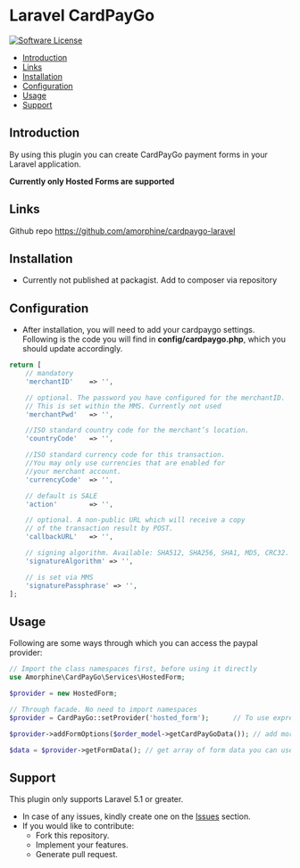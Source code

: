 # Laravel CardPayGo

[![Software License](https://img.shields.io/badge/license-MIT-brightgreen.svg?style=flat-square)](LICENSE.md)

- [Introduction](#introduction)
- [Links](#links)
- [Installation](#installation)
- [Configuration](#configuration)
- [Usage](#usage)
- [Support](#support)

    
<a name="introduction"></a>
## Introduction

By using this plugin you can create CardPayGo payment forms in your Laravel application.

**Currently only Hosted Forms are supported**

<a name="links"></a>
## Links

Github repo
https://github.com/amorphine/cardpaygo-laravel

<a name="installation"></a>
## Installation

* Currently not published at packagist. Add to composer via repository

<a name="configuration"></a>
## Configuration

* After installation, you will need to add your cardpaygo settings. Following is the code you will find in **config/cardpaygo.php**, which you should update accordingly.

```php
return [
    // mandatory
    'merchantID'    => '',

    // optional. The password you have configured for the merchantID.
    // This is set within the MMS. Currently not used
    'merchantPwd'   => '',

    //ISO standard country code for the merchant’s location.
    'countryCode'   => '',

    //ISO standard currency code for this transaction.
    //You may only use currencies that are enabled for
    //your merchant account.
    'currencyCode'  => '',

    // default is SALE
    'action'        => '',

    // optional. A non-public URL which will receive a copy
    // of the transaction result by POST.
    'callbackURL'   => '',

    // signing algorithm. Available: SHA512, SHA256, SHA1, MD5, CRC32. Default one: SHA512
    'signatureAlgorithm' => '',

    // is set via MMS
    'signaturePassphrase' => '',
];
```

<a name="usage"></a>
## Usage

Following are some ways through which you can access the paypal provider:

```php
// Import the class namespaces first, before using it directly
use Amorphine\CardPayGo\Services\HostedForm;

$provider = new HostedForm;

// Through facade. No need to import namespaces
$provider = CardPayGo::setProvider('hosted_form');      // To use express hosted form(used by default).

$provider->addFormOptions($order_model->getCardPayGoData()); // add more form options like amount etc.

$data = $provider->getFormData(); // get array of form data you can use the way you like. F.e. you can render it as html-form to be submitted

```

## Support

This plugin only supports Laravel 5.1 or greater.
* In case of any issues, kindly create one on the [Issues](https://github.com/srmklive/laravel-paypal/issues) section.
* If you would like to contribute:
  * Fork this repository.
  * Implement your features.
  * Generate pull request.
 
